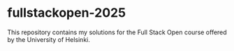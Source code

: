 # fullstackopen-2025
This repository contains my solutions for the Full Stack Open course offered by the University of Helsinki.
